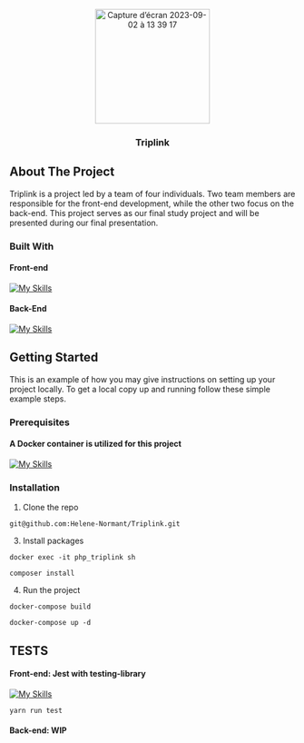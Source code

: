 
<br />
<div align="center">
 
<img width="202" alt="Capture d’écran 2023-09-02 à 13 39 17" src="https://github.com/Helene-Normant/Triplink/assets/98808947/2ff84203-70ca-47cc-a64e-d7091a2fd4bb">

<h3 align="center">Triplink</h3>

</div>


## About The Project
 Triplink is a project led by a team of four individuals. Two team members are responsible for the front-end development, 
 while the other two focus on the back-end. This project serves as our final study project and will be presented during our final presentation.


### Built With

#### Front-end
[![My Skills](https://skillicons.dev/icons?i=react,html,css,typescript)](https://skillicons.dev)

#### Back-End
[![My Skills](https://skillicons.dev/icons?i=symfony,mysql)](https://skillicons.dev)


## Getting Started

This is an example of how you may give instructions on setting up your project locally.
To get a local copy up and running follow these simple example steps.

### Prerequisites

#### A Docker container is utilized for this project

[![My Skills](https://skillicons.dev/icons?i=docker)](https://skillicons.dev)

### Installation

1. Clone the repo
 
 `git@github.com:Helene-Normant/Triplink.git`
 
3. Install packages

`docker exec -it php_triplink sh`
  
`composer install`

4. Run the project
  
`docker-compose build`

`docker-compose up -d`
  

<!-- USAGE EXAMPLES -->
## TESTS
#### Front-end: Jest with testing-library

[![My Skills](https://skillicons.dev/icons?i=jest)](https://skillicons.dev)

`yarn run test`

#### Back-end: WIP


